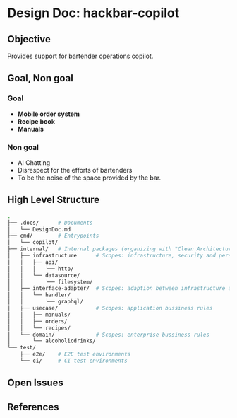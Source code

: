# Design Doc: hackbar-copilot

## Objective

Provides support for bartender operations copilot.

## Goal, Non goal

### Goal

- **Mobile order system**
- **Recipe book**
- **Manuals**

### Non goal

- AI Chatting
- Disrespect for the efforts of bartenders
- To be the noise of the space provided by the bar.

## High Level Structure

```sh
.
├── .docs/      # Documents
│   └── DesignDoc.md
├── cmd/        # Entrypoints
│   └── copilot/
├── internal/   # Internal packages (organizing with "Clean Architecture")
│   ├── infrastructure      # Scopes: infrastructure, security and persistence data
│   │   ├── api/
│   │   │   └── http/
│   │   └── datasource/
│   │       └── filesystem/
│   ├── interface-adapter/  # Scopes: adaption between infrastructure and usecase
│   │   └── handler/
│   │       └── graphql/
│   ├── usecase/            # Scopes: application bussiness rules
│   │   ├── manuals/
│   │   ├── orders/
│   │   └── recipes/
│   └── domain/             # Scopes: enterprise bussiness rules
│       └── alcoholicdrinks/
└── test/
    ├── e2e/    # E2E test environments
    └── ci/     # CI test environments
```

## Open Issues

## References
